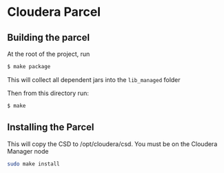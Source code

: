 # Cloudera Parcel

## Building the parcel
At the root of the project, run 
```bash
$ make package
```
This will collect all dependent jars into the `lib_managed` folder

Then from this directory run:
```bash
$ make 
```

## Installing the Parcel

This will copy the CSD to /opt/cloudera/csd. You must be on the Cloudera Manager node

```bash
sudo make install
``` 

